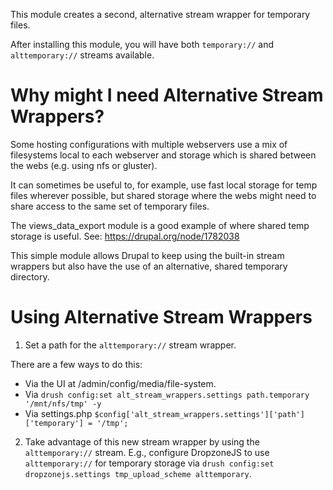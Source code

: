 This module creates a second, alternative stream wrapper for temporary files.

After installing this module, you will have both `temporary://` and `alttemporary://` streams
available.

# Why might I need Alternative Stream Wrappers?

Some hosting configurations with multiple webservers use a mix of
filesystems local to each webserver and storage which is shared between the 
webs (e.g. using nfs or gluster).

It can sometimes be useful to, for example, use fast local storage for temp
files wherever possible, but shared storage where the webs might need to
share access to the same set of temporary files. 

The views_data_export module is a good example of where shared temp storage
is useful. See: <https://drupal.org/node/1782038>

This simple module allows Drupal to keep using the built-in stream wrappers 
 but also have the use of an alternative, shared temporary directory.

Using Alternative Stream Wrappers
=================================

1. Set a path for the `alttemporary://` stream wrapper.

There are a few ways to do this:

* Via the UI at /admin/config/media/file-system.
* Via `drush config:set alt_stream_wrappers.settings path.temporary '/mnt/nfs/tmp' -y`
* Via settings.php `$config['alt_stream_wrappers.settings']['path']['temporary'] = '/tmp';`

2. Take advantage of this new stream wrapper by using the `alttemporary://` stream. E.g., configure DropzoneJS to use `alttemporary://` for temporary storage via `drush config:set dropzonejs.settings tmp_upload_scheme alttemporary`.
